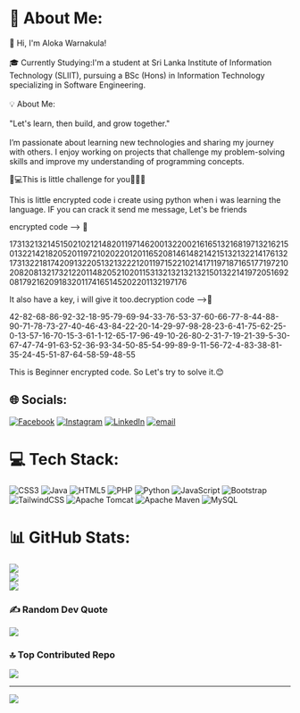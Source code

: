 # 💫 About Me:
👋 Hi, I'm Aloka Warnakula!<br><br>🎓 Currently Studying:I'm a student at Sri Lanka Institute of Information Technology (SLIIT), pursuing a BSc (Hons) in Information Technology specializing in Software Engineering.<br><br>💡 About Me:<br><br>"Let's learn, then build, and grow together."<br><br>I’m passionate about learning new technologies and sharing my journey with others. I enjoy working on projects that challenge my problem-solving skills and improve my understanding of programming concepts.

🧠💻This is little challenge for you👨🏻‍💻

This is little encrypted code i create using python when i was learning the language. IF you can crack it send me message, Let's be friends

encrypted code --> 🔐

173132132145150210212148201197146200132200216165132168197132162150132214218205201197210202201201165208146148214215132132214176132173132218174209132205132132221201197152210214171197187165177197210208208132173212201148205210201153132132132132150132214197205169208179216209183201174165145202201132197176

It also have a key, i will give it too.decryption code -->🔑

42-82-68-86-92-32-18-95-79-69-94-33-76-53-37-60-66-77-8-44-88-90-71-78-73-27-40-46-43-84-22-20-14-29-97-98-28-23-6-41-75-62-25-0-13-57-16-70-15-3-61-1-12-65-17-96-49-10-26-80-2-31-7-19-21-39-5-30-67-47-74-91-63-52-36-93-34-50-85-54-99-89-9-11-56-72-4-83-38-81-35-24-45-51-87-64-58-59-48-55

This is Beginner encrypted code. So Let's try to solve it.😊


## 🌐 Socials:
[![Facebook](https://img.shields.io/badge/Facebook-%231877F2.svg?logo=Facebook&logoColor=white)](https://facebook.com/https://web.facebook.com/profile.php?id=100088103778641) [![Instagram](https://img.shields.io/badge/Instagram-%23E4405F.svg?logo=Instagram&logoColor=white)](https://instagram.com/https://www.instagram.com/aloka_warnakula/?hl=en) [![LinkedIn](https://img.shields.io/badge/LinkedIn-%230077B5.svg?logo=linkedin&logoColor=white)](https://linkedin.com/in/https://www.linkedin.com/in/aloka-warnakula-550255358/) [![email](https://img.shields.io/badge/Email-D14836?logo=gmail&logoColor=white)](mailto:alokawarnakula77@gmail.com) 

# 💻 Tech Stack:
![CSS3](https://img.shields.io/badge/css3-%231572B6.svg?style=for-the-badge&logo=css3&logoColor=white) ![Java](https://img.shields.io/badge/java-%23ED8B00.svg?style=for-the-badge&logo=openjdk&logoColor=white) ![HTML5](https://img.shields.io/badge/html5-%23E34F26.svg?style=for-the-badge&logo=html5&logoColor=white) ![PHP](https://img.shields.io/badge/php-%23777BB4.svg?style=for-the-badge&logo=php&logoColor=white) ![Python](https://img.shields.io/badge/python-3670A0?style=for-the-badge&logo=python&logoColor=ffdd54) ![JavaScript](https://img.shields.io/badge/javascript-%23323330.svg?style=for-the-badge&logo=javascript&logoColor=%23F7DF1E) ![Bootstrap](https://img.shields.io/badge/bootstrap-%238511FA.svg?style=for-the-badge&logo=bootstrap&logoColor=white) ![TailwindCSS](https://img.shields.io/badge/tailwindcss-%2338B2AC.svg?style=for-the-badge&logo=tailwind-css&logoColor=white) ![Apache Tomcat](https://img.shields.io/badge/apache%20tomcat-%23F8DC75.svg?style=for-the-badge&logo=apache-tomcat&logoColor=black) ![Apache Maven](https://img.shields.io/badge/Apache%20Maven-C71A36?style=for-the-badge&logo=Apache%20Maven&logoColor=white) ![MySQL](https://img.shields.io/badge/mysql-4479A1.svg?style=for-the-badge&logo=mysql&logoColor=white)
# 📊 GitHub Stats:
![](https://github-readme-stats.vercel.app/api?username=AlokaWarnakula&theme=dark&hide_border=false&include_all_commits=true&count_private=true)<br/>
![](https://nirzak-streak-stats.vercel.app/?user=AlokaWarnakula&theme=dark&hide_border=false)<br/>
![](https://github-readme-stats.vercel.app/api/top-langs/?username=AlokaWarnakula&theme=dark&hide_border=false&include_all_commits=true&count_private=true&layout=compact)

### ✍️ Random Dev Quote
![](https://quotes-github-readme.vercel.app/api?type=horizontal&theme=radical)

### 🔝 Top Contributed Repo
![](https://github-contributor-stats.vercel.app/api?username=AlokaWarnakula&limit=5&theme=dark&combine_all_yearly_contributions=true)

---
[![](https://visitcount.itsvg.in/api?id=AlokaWarnakula&icon=0&color=0)](https://visitcount.itsvg.in)

<!-- Proudly created with GPRM ( https://gprm.itsvg.in ) -->

